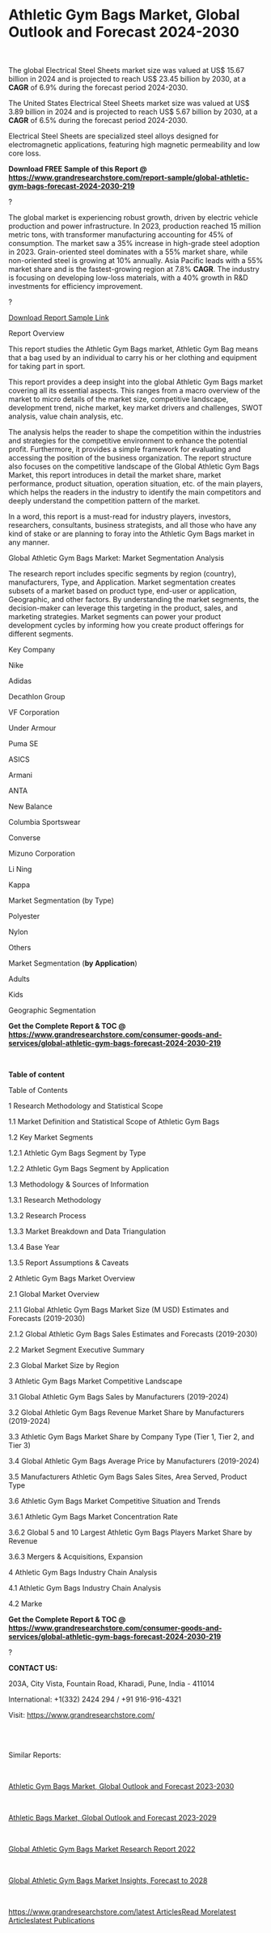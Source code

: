 <h1>Athletic Gym Bags Market, Global Outlook and Forecast 2024-2030</h1><br/><p>The global Electrical Steel Sheets market size was valued at US$ 15.67 billion in 2024 and is projected to reach US$ 23.45 billion by 2030, at a <strong>CAGR</strong> of 6.9% during the forecast period 2024-2030.</p>
 
 
 
 <p>The United States Electrical Steel Sheets market size was valued at US$ 3.89 billion in 2024 and is projected to reach US$ 5.67 billion by 2030, at a <strong>CAGR</strong> of 6.5% during the forecast period 2024-2030.</p>
 
 
 
 <p>Electrical Steel Sheets are specialized steel alloys designed for electromagnetic applications, featuring high magnetic permeability and low core loss.</p>
 
 
 
 <div><b>Download FREE Sample of this Report @ <a href="https://www.grandresearchstore.com/report-sample/global-athletic-gym-bags-forecast-2024-2030-219">https://www.grandresearchstore.com/report-sample/global-athletic-gym-bags-forecast-2024-2030-219</a></b></div>
 
 
 
 <p>? </p>
 
 
 
 <p>The global market is experiencing robust growth, driven by electric vehicle production and power infrastructure. In 2023, production reached 15 million metric tons, with transformer manufacturing accounting for 45% of consumption. The market saw a 35% increase in high-grade steel adoption in 2023. Grain-oriented steel dominates with a 55% market share, while non-oriented steel is growing at 10% annually. Asia Pacific leads with a 55% market share and is the fastest-growing region at 7.8% <strong>CAGR</strong>. The industry is focusing on developing low-loss materials, with a 40% growth in R&D investments for efficiency improvement.</p>
 
 
 
 <p>? </p>
 
 
 
 <p><a href="https://www.grandresearchstore.com/mr-admin/report-sample/global-athletic-gym-bags-forecast-2024-2030-219">Download Report Sample Link</a></p>
 
 
 
 <p>Report Overview</p>
 
 
 
 <p>This report studies the Athletic Gym Bags market, Athletic Gym Bag means that a bag used by an individual to carry his or her clothing and equipment for taking part in sport.</p>
 
 
 
 <p>This report provides a deep insight into the global Athletic Gym Bags market covering all its essential aspects. This ranges from a macro overview of the market to micro details of the market size, competitive landscape, development trend, niche market, key market drivers and challenges, SWOT analysis, value chain analysis, etc.</p>
 
 
 
 <p>The analysis helps the reader to shape the competition within the industries and strategies for the competitive environment to enhance the potential profit. Furthermore, it provides a simple framework for evaluating and accessing the position of the business organization. The report structure also focuses on the competitive landscape of the Global Athletic Gym Bags Market, this report introduces in detail the market share, market performance, product situation, operation situation, etc. of the main players, which helps the readers in the industry to identify the main competitors and deeply understand the competition pattern of the market.</p>
 
 
 
 <p>In a word, this report is a must-read for industry players, investors, researchers, consultants, business strategists, and all those who have any kind of stake or are planning to foray into the Athletic Gym Bags market in any manner.</p>
 
 
 
 <p>Global Athletic Gym Bags Market: Market Segmentation Analysis</p>
 
 
 
 <p>The research report includes specific segments by region (country), manufacturers, Type, and Application. Market segmentation creates subsets of a market based on product type, end-user or application, Geographic, and other factors. By understanding the market segments, the decision-maker can leverage this targeting in the product, sales, and marketing strategies. Market segments can power your product development cycles by informing how you create product offerings for different segments.</p>
 
 
 
 <p>Key Company</p>
 
 
 
 <p>Nike</p>
 
 
 
 <p>Adidas</p>
 
 
 
 <p>Decathlon Group</p>
 
 
 
 <p>VF Corporation</p>
 
 
 
 <p>Under Armour</p>
 
 
 
 <p>Puma SE</p>
 
 
 
 <p>ASICS</p>
 
 
 
 <p>Armani</p>
 
 
 
 <p>ANTA</p>
 
 
 
 <p>New Balance</p>
 
 
 
 <p>Columbia Sportswear</p>
 
 
 
 <p>Converse</p>
 
 
 
 <p>Mizuno Corporation</p>
 
 
 
 <p>Li Ning</p>
 
 
 
 <p>Kappa</p>
 
 
 
 <p>Market Segmentation (by Type)</p>
 
 
 
 <p>Polyester</p>
 
 
 
 <p>Nylon</p>
 
 
 
 <p>Others</p>
 
 
 
 <p>Market Segmentation (<strong>by Application</strong>)</p>
 
 
 
 <p>Adults</p>
 
 
 
 <p>Kids</p>
 
 
 
 <p>Geographic Segmentation</p>
 
 
 
 <div><b>Get the Complete Report & TOC @ <a href="https://www.grandresearchstore.com/consumer-goods-and-services/global-athletic-gym-bags-forecast-2024-2030-219">https://www.grandresearchstore.com/consumer-goods-and-services/global-athletic-gym-bags-forecast-2024-2030-219</a></b></div>
 
 
 
 <p><br />
 
 <b>Table of content</b></p>
 
 
 
 <p>Table of Contents<br />
 
 1 Research Methodology and Statistical Scope<br />
 
 1.1 Market Definition and Statistical Scope of Athletic Gym Bags<br />
 
 1.2 Key Market Segments<br />
 
 1.2.1 Athletic Gym Bags Segment by Type<br />
 
 1.2.2 Athletic Gym Bags Segment by Application<br />
 
 1.3 Methodology & Sources of Information<br />
 
 1.3.1 Research Methodology<br />
 
 1.3.2 Research Process<br />
 
 1.3.3 Market Breakdown and Data Triangulation<br />
 
 1.3.4 Base Year<br />
 
 1.3.5 Report Assumptions & Caveats<br />
 
 2 Athletic Gym Bags Market Overview<br />
 
 2.1 Global Market Overview<br />
 
 2.1.1 Global Athletic Gym Bags Market Size (M USD) Estimates and Forecasts (2019-2030)<br />
 
 2.1.2 Global Athletic Gym Bags Sales Estimates and Forecasts (2019-2030)<br />
 
 2.2 Market Segment Executive Summary<br />
 
 2.3 Global Market Size by Region<br />
 
 3 Athletic Gym Bags Market Competitive Landscape<br />
 
 3.1 Global Athletic Gym Bags Sales by Manufacturers (2019-2024)<br />
 
 3.2 Global Athletic Gym Bags Revenue Market Share by Manufacturers (2019-2024)<br />
 
 3.3 Athletic Gym Bags Market Share by Company Type (Tier 1, Tier 2, and Tier 3)<br />
 
 3.4 Global Athletic Gym Bags Average Price by Manufacturers (2019-2024)<br />
 
 3.5 Manufacturers Athletic Gym Bags Sales Sites, Area Served, Product Type<br />
 
 3.6 Athletic Gym Bags Market Competitive Situation and Trends<br />
 
 3.6.1 Athletic Gym Bags Market Concentration Rate<br />
 
 3.6.2 Global 5 and 10 Largest Athletic Gym Bags Players Market Share by Revenue<br />
 
 3.6.3 Mergers & Acquisitions, Expansion<br />
 
 4 Athletic Gym Bags Industry Chain Analysis<br />
 
 4.1 Athletic Gym Bags Industry Chain Analysis<br />
 
 4.2 Marke</p>
 
 
 
 <div><b>Get the Complete Report & TOC @ <a href="https://www.grandresearchstore.com/consumer-goods-and-services/global-athletic-gym-bags-forecast-2024-2030-219">https://www.grandresearchstore.com/consumer-goods-and-services/global-athletic-gym-bags-forecast-2024-2030-219</a></b></div>
 
 
 
 <p>? </p>
 
 
 
 <p><b>CONTACT US:</b><br />
 
 203A, City Vista, Fountain Road, Kharadi, Pune, India - 411014<br />
 
 International: +1(332) 2424 294 / +91 916-916-4321<br />
 
 Visit: <a href="https://www.grandresearchstore.com/">https://www.grandresearchstore.com/</a><br />
 
 <br />
 
 <br />
 
 Similar Reports:<br />
 
 <br />
 
 <a href="https://www.grandresearchstore.com/consumer-goods-and-services/global-athletic-gym-bags-forecast-2023-2030-533">Athletic Gym Bags Market, Global Outlook and Forecast 2023-2030</a><br />
 
 <br />
 
 <a href="https://www.grandresearchstore.com/consumer-goods-and-services/global-athletic-bags-forecast-2023-2029-437">Athletic Bags Market, Global Outlook and Forecast 2023-2029</a><br />
 
 <br />
 
 <a href="https://www.grandresearchstore.com/consumer-goods-and-services/global-athletic-gym-bags-2022-623">Global Athletic Gym Bags Market Research Report 2022</a><br />
 
 <br />
 
 <a href="https://www.grandresearchstore.com/consumer-goods-and-services/global-athletic-gym-bags-2028-718">Global Athletic Gym Bags Market Insights, Forecast to 2028</a><br />
 
 <br />
 
 <a href="https://gyeongbokgung.com">https://www.grandresearchstore.com/</a><a href="https://hallyeomaritime.com">latest Articles</a><a href="https://jingwansa.com">Read More</a><a href="https://nguoiviet.jp/">latest Articles</a><a href="https://www.intelmarketresearch.com/">latest Publications</a></p>